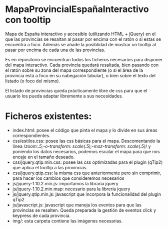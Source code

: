 MapaProvincialEspañaInteractivo con tooltip
===========================================

Mapa de España interactivo y accesible (utilizando HTML + jQuery) en el que las provincias se resaltan al pasar por encima con el ratón o si estas se encuentra a foco.
Además se añade la posiblidad de mostrar un tooltip al pasar por encima de cada una de las provincias.

Es en repositorio se encuentran todos los ficheros necesarios para disponer del mapa interactivo.
Cada provincia quedará resaltada, bien pasando con el ratón sobre su zona del mapa correspondiente 
(o si el área de la provincia está a foco en su nabegación tabular), o bien sobre el texto del listado (o foco del mismo).

El listado de provincias queda prácticamente libre de css para que el usuario los pueda adaptar libremente a sus necesidades.

Ficheros existentes:
====================

* index.html: posee el código que pinta el mapa y lo divide en sus áreas correspondientes.
* css/estilos.css: posee las css básicas para el mapa. Descomentando la línea /*zoom:.5;-o-transform: scale(.5);-moz-transform: scale(.5)*/ y poniendo los datos necesarios, podemos escalar el mapa para que nos encaje en el tamaño deseado.
* css/jquery.qtip.min.css: posee las css optimizadas para el plugin (qTip2) que aplica el tooltip a las provincias.
* css/jquery.qtip.css: la misma css que anteriormente pero sin comprimir, para hacer los cambios que consideremos necesarios
* js/jquery-1.10.2.min.js: importamos la libraría jquery
* js/jquery-1.10.2.min.map: necesario para la librería jquery
* js/jquery.qtip.min.js: javascript que incorpora la funcionalidad del plugin qTip2
* js/javascript.js: javascript que maneja los eventos para que las provincias se resalten. Queda preparada la gestión de eventos click y keypress de cada provincia.
* img/: esta carpeta contiene las imágenes necesarias.
